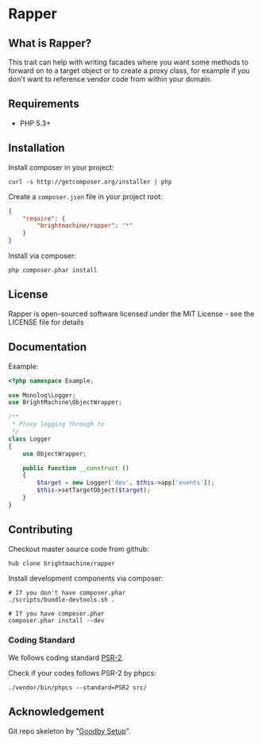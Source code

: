 # Rapper

## What is Rapper?

This trait can help with writing facades where you want some methods to forward on to a target object
or to create a proxy class, for example if you don't want to reference vendor code from within your domain.

## Requirements

- PHP 5.3+

## Installation

Install composer in your project:

```
curl -s http://getcomposer.org/installer | php
```

Create a `composer.json` file in your project root:

```json
{
    "require": {
        "brightmachine/rapper": "*"
    }
}
```

Install via composer:

```
php composer.phar install
```

## License

Rapper is open-sourced software licensed under the MIT License - see the LICENSE file for details

## Documentation

Example:

```php
<?php namespace Example;

use Monolog\Logger;
use BrightMachine\ObjectWrapper;

/**
 * Proxy logging through to
 */
class Logger
{
    use ObjectWrapper;

    public function __construct ()
    {
        $target = new Logger('dev', $this->app['events']);
        $this->setTargetObject($target);
    }
}
```

## Contributing

Checkout master source code from github:

```
hub clone brightmachine/rapper
```

Install development components via composer:

```
# If you don't have composer.phar
./scripts/bundle-devtools.sh .

# If you have composer.phar
composer.phar install --dev
```

### Coding Standard

We follows coding standard [PSR-2][].

Check if your codes follows PSR-2 by phpcs:

```
./vendor/bin/phpcs --standard=PSR2 src/
```

## Acknowledgement

Git repo skeleton by "[Goodby Setup](http://bit.ly/byesetup)".

[PSR-2]: https://github.com/php-fig/fig-standards/blob/master/accepted/PSR-2-coding-style-guide.md